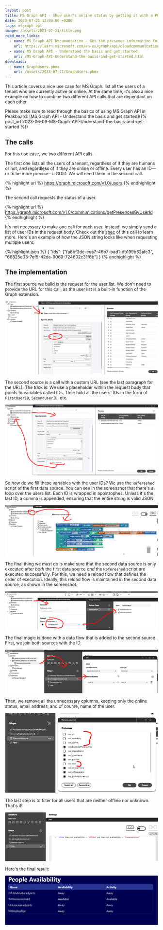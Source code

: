 ```yaml
---
layout: post
title: MS Graph API - Show user's online status by getting it with a POST call
date: 2023-07-21 12:00:00 +0200
tags: msgraph api
image: /assets/2023-07-21/title.png
read_more_links:
  - name: MS Graph API Documentation - Get the presence information for multiple users.
    url: https://learn.microsoft.com/en-us/graph/api/cloudcommunications-getpresencesbyuserid?view=graph-rest-1.0&tabs=http
  - name: MS Graph API - Understand the basis and get started
    url: /MS-Graph-API-Understand-the-basis-and-get-started.html
downloads:
  - name: GraphUsers.pbmx
    url: /assets/2023-07-21/GraphUsers.pbmx
---
```

This article covers a nice use case for MS Graph: list all the users of a tenant who are currently active or online. At the same time, it's also a nice example on how to combine two different API calls that are dependant on each other.

Please make sure to read through the basics of using MS Graph API in Peakboard: [MS Graph API - Understand the basis and get started]({% post_url 2023-06-09-MS-Graph-API-Understand-the-basis-and-get-started %})

## The calls

For this use case, we two different API calls.

The first one lists all the users of a tenant, regardless of if they are humans or not, and regardless of if they are online or offline. Every user has an ID—or to be more precise—a GUID. We will need them in the second call.

{% highlight url %}
https://graph.microsoft.com/v1.0/users
{% endhighlight %}

The second call requests the status of a user. 

{% highlight url %}
https://graph.microsoft.com/v1.0/communications/getPresencesByUserId
{% endhighlight %}

It's not necessary to make one call for each user. Instead, we simply send a list of user IDs in the request body. Check out the [spec](https://learn.microsoft.com/en-us/graph/api/cloudcommunications-getpresencesbyuserid?view=graph-rest-1.0&tabs=http) of this call to learn more. Here's an example of how the JSON string looks like when requesting multiple users:

{% highlight json %}
{
	"ids": ["fa8bf3dc-eca7-46b7-bad1-db199b62afc3", "66825e03-7ef5-42da-9069-724602c31f6b"]
}
{% endhighlight %}


## The implementation

The first source we build is the request for the user list. We don't need to provide the URL for this call, as the user list is a built-in function of the Graph extension.

![image](/assets/2023-07-21/010.png)

The second source is a call with a custom URL (see the last paragraph for the URL). The trick is: We use a placeholder within the request body that points to variables called IDs. Thse hold all the users' IDs in the form of `FirstUserID`, `SecondUserID`, etc.

![image](/assets/2023-07-21/020.png)

So how do we fill these variables with the user IDs? We use the `Refereshed` script of the first data source. You can see in the screenshot that there's a loop over the users list. Each ID is wrapped in apostrophes. Unless it's the last ID, a comma is appended, ensuring that the entire string is valid JSON.

![image](/assets/2023-07-21/030.png)

The final thing we must do is make sure that the second data source is only executed after *both* the first data source *and* the `Refereshed` script are executed successfully. For this, we need a reload flow that defines the order of execution. Ideally, this reload flow is maintained in the second data source, as shown in the screenshot.

![image](/assets/2023-07-21/040.png)

The final magic is done with a data flow that is added to the second source. First, we join both sources with the ID.

![image](/assets/2023-07-21/050.png)

Then, we remove all the unnecessary columns, keeping only the online status, email address, and of course, name of the user.

![image](/assets/2023-07-21/060.png)

The last step is to filter for all users that are neither offline nor unknown. That's it!

![image](/assets/2023-07-21/070.png)

Here's the final result:

![image](/assets/2023-07-21/080.png)
